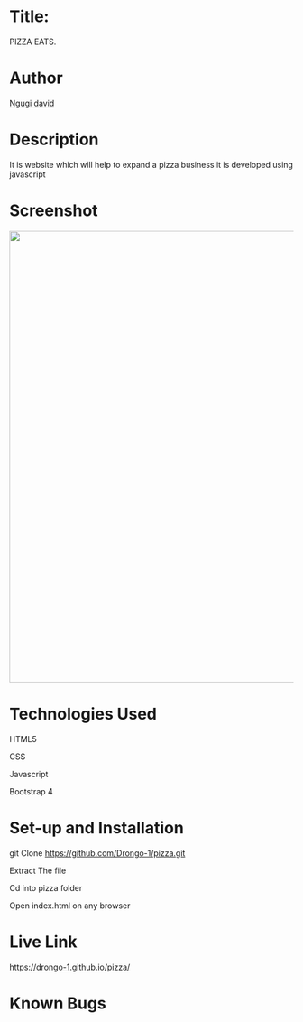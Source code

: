 # Title:
PIZZA EATS.


# Author
[Ngugi david](https://github.com/Drongo-1)


# Description
It is website which will help to expand a pizza business it is developed using javascript

# Screenshot
<image src="https://github.com/Drongo-1/...?raw=true" width="800">
  
# Technologies Used
HTML5

CSS

Javascript

Bootstrap 4

# Set-up and Installation
git Clone https://github.com/Drongo-1/pizza.git

Extract The file

Cd into pizza folder

Open index.html on any browser

# Live Link
https://drongo-1.github.io/pizza/

# Known Bugs
